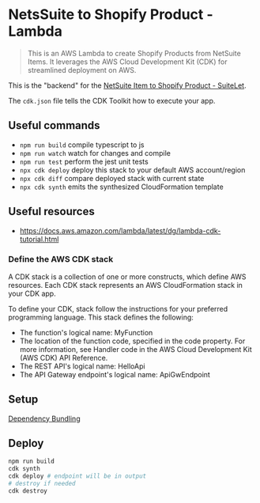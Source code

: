 # NetsSuite to Shopify Product - Lambda

> This is an AWS Lambda to create Shopify Products from NetSuite Items. It leverages the AWS Cloud Development Kit (CDK) for streamlined deployment on AWS.

This is the "backend" for the [NetSuite Item to Shopify Product - SuiteLet](https://github.com/SuavecitoInc/netsuite-item-to-shopify-product-suitelet).

The `cdk.json` file tells the CDK Toolkit how to execute your app.

## Useful commands

- `npm run build` compile typescript to js
- `npm run watch` watch for changes and compile
- `npm run test` perform the jest unit tests
- `npx cdk deploy` deploy this stack to your default AWS account/region
- `npx cdk diff` compare deployed stack with current state
- `npx cdk synth` emits the synthesized CloudFormation template

## Useful resources

- https://docs.aws.amazon.com/lambda/latest/dg/lambda-cdk-tutorial.html

### Define the AWS CDK stack

A CDK stack is a collection of one or more constructs, which define AWS resources. Each CDK stack represents an AWS CloudFormation stack in your CDK app.

To define your CDK, stack follow the instructions for your preferred programming language. This stack defines the following:

- The function's logical name: MyFunction
- The location of the function code, specified in the code property. For more information, see Handler code in the AWS Cloud Development Kit (AWS CDK) API Reference.
- The REST API's logical name: HelloApi
- The API Gateway endpoint's logical name: ApiGwEndpoint

## Setup

[Dependency Bundling](./BUNDLE.md)

## Deploy

```bash
npm run build
cdk synth
cdk deploy # endpoint will be in output
# destroy if needed
cdk destroy
```
